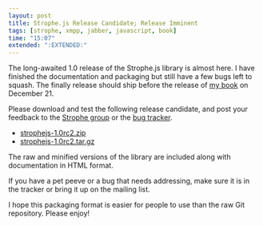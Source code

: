 ```yaml
---
layout: post
title: Strophe.js Release Candidate; Release Imminent
tags: [strophe, xmpp, jabber, javascript, book]
time: "15:07"
extended: ":EXTENDED:"
---
```


The long-awaited 1.0 release of the Strophe.js library is almost
here. I have finished the documentation and packaging but still have a
few bugs left to squash.  The finally release should ship before the
release of [my book](http://professionalxmpp.com) on December 21.

Please download and test the following release candidate, and post
your feedback to the [Strophe
group](http://groups.google.com/group/strophe/) or the [bug
tracker](http://code.stanziq.com/strophe).

* [strophejs-1.0rc2.zip](https://metajack.im/tmp/strophejs-1.0rc2.zip)
* [strophejs-1.0rc2.tar.gz](https://metajack.im/tmp/strophejs-1.0rc2.tar.gz)

The raw and minified versions of the library are included along with
documentation in HTML format.

If you have a pet peeve or a bug that needs addressing, make sure it
is in the tracker or bring it up on the mailing list.

I hope this packaging format is easier for people to use than the raw
Git repository.  Please enjoy!
